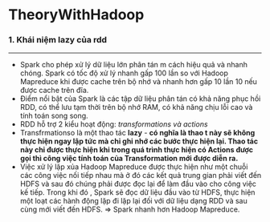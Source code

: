 # TheoryWithHadoop
### 1. Khái niệm lazy của rdd
---
- Spark cho phép xử lý dữ liệu lớn phân tán m cách hiệu quả và nhanh chóng. Spark có tốc độ xử lý nhanh gấp 100 lần so với Hadoop Mapreduce khi được cache trên bộ nhớ và nhanh hơn gấp 10 lần 10 nếu được cache trên đĩa.
- Điểm nổi bật của Spark là các tập dữ liệu phân tán có khả năng phục hồi RDD, có thể lưu tạm thời trên bộ nhớ RAM, có khả năng chịu lỗi cao và tính toán song song.
- RDD hỗ trợ 2 kiểu hoạt động: *transformations và actions*
- Transfrmationso là một thao tác **lazy** - **có nghĩa là thao t này sẽ không thực hiện ngay lập tức mà chỉ ghi nhớ các bước thực hiện lại. Thao tác này chỉ được thực hiện khi trong quá trình thực hiện có Actions được gọi thì công việc tính toán của Transformation mới được diễn ra.**
- Việc xử lý lặp xủa Hadoop Mapreduce được thực hiện như một chuỗi các công việc nối tiếp nhau mà ở đó các kết quả trung gian phải viết đến HDFS và sau đó chúng phải được đọc lại để làm đầu vào cho công việc kế tiếp. Trong khi đó , Spark sẽ đọc dữ liệu đầu vào từ HDFS, thực hiện một loạt các hành động lặp đi lặp lại đối với dữ liệu dạng RDD và sau cùng mới viết đến HDFS.
=> Spark nhanh hơn Hadoop Mapreduce.
